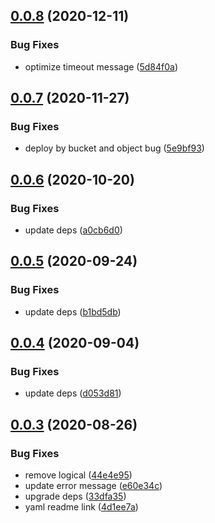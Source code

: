 ## [0.0.8](https://github.com/serverless-components/tencent-layer/compare/v0.0.7...v0.0.8) (2020-12-11)


### Bug Fixes

* optimize timeout message ([5d84f0a](https://github.com/serverless-components/tencent-layer/commit/5d84f0a6979976cdb3333fb31036dfa01ecd5062))

## [0.0.7](https://github.com/serverless-components/tencent-layer/compare/v0.0.6...v0.0.7) (2020-11-27)


### Bug Fixes

* deploy by bucket and object bug ([5e9bf93](https://github.com/serverless-components/tencent-layer/commit/5e9bf93a49725462fcbcd2d58cd74fb64583c8f6))

## [0.0.6](https://github.com/serverless-components/tencent-layer/compare/v0.0.5...v0.0.6) (2020-10-20)


### Bug Fixes

* update deps ([a0cb6d0](https://github.com/serverless-components/tencent-layer/commit/a0cb6d0f201cd859477d0406be6f665e40be6736))

## [0.0.5](https://github.com/serverless-components/tencent-layer/compare/v0.0.4...v0.0.5) (2020-09-24)


### Bug Fixes

* update deps ([b1bd5db](https://github.com/serverless-components/tencent-layer/commit/b1bd5db7a8e47c1c65e63fba1404966649fcf35a))

## [0.0.4](https://github.com/serverless-components/tencent-layer/compare/v0.0.3...v0.0.4) (2020-09-04)


### Bug Fixes

* update deps ([d053d81](https://github.com/serverless-components/tencent-layer/commit/d053d8165543b09ae62fa9b95940767a1748be49))

## [0.0.3](https://github.com/serverless-components/tencent-layer/compare/v0.0.2...v0.0.3) (2020-08-26)


### Bug Fixes

* remove logical ([44e4e95](https://github.com/serverless-components/tencent-layer/commit/44e4e957d5d7bef677e6fd35bfd0713823c3afb6))
* update error message ([e60e34c](https://github.com/serverless-components/tencent-layer/commit/e60e34cda4ce3d17451df4a04daca833d2297ff6))
* upgrade deps ([33dfa35](https://github.com/serverless-components/tencent-layer/commit/33dfa35afd0f0958160a7049874eef1b10ebddc2))
* yaml readme link ([4d1ee7a](https://github.com/serverless-components/tencent-layer/commit/4d1ee7a870bc5957ef0806d5ee2032420199ff23))

